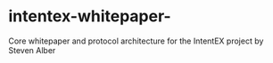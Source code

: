 # intentex-whitepaper-
Core whitepaper and protocol architecture for the IntentEX project by Steven Alber
